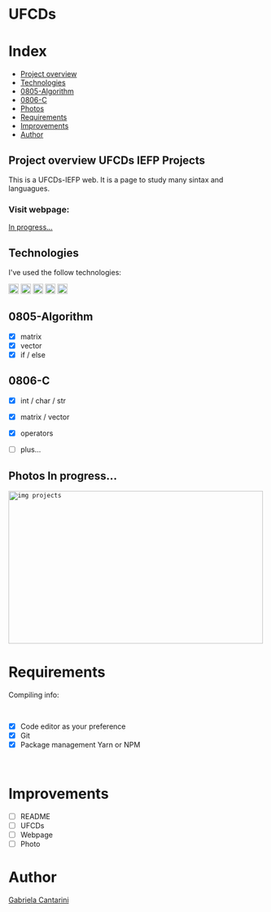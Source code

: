 # UFCDs

# Index

- [Project overview](#id01)
- [Technologies](#id02)
- [0805-Algorithm](#id03)
- [0806-C](#id03.1)
- [Photos](#id04)
- [Requirements](#id05)
- [Improvements](#id06)
- [Author](#id07)



## Project overview <a name="id01">UFCDs IEFP Projects</a>

This is a UFCDs-IEFP web. It is a page to study many sintax and languagues. 



<h3>Visit webpage: </h3><a href="">In progress...</a>


## Technologies <a name="#id02"></a>

I've used the follow technologies:<br/>

<code><img height="20" src="https://img.shields.io/badge/JavaScript-323330?style=for-the-badge&logo=javascript&logoColor=F7DF1E"></code>
<code><img height="20" src="https://img.shields.io/badge/HTML-239120?style=for-the-badge&logo=html5&logoColor=white"></code>
<code><img height="20" src="https://img.shields.io/badge/CSS-239120?&style=for-the-badge&logo=css3&logoColor=white"></code>
<code><img height="20" src="https://img.shields.io/badge/Git-F05032?style=for-the-badge&logo=git&logoColor=white"></code>
<code><img height="20" src="" alt=".Net img"></code>

## 0805-Algorithm <a name="#id03"></a>

- [x] matrix
- [x] vector
- [x] if / else

## 0806-C <a name="#id03"></a>

- [x] int / char / str
- [x] matrix / vector
- [x] operators
- [ ] plus...


## Photos <a name="#id04">In progress...</a>
<code><img height="300" width="500" src="" alt="img projects"></code>



# Requirements <a name="id05"></a>
<p>Compiling info:</p>


<br />

- [x] Code editor as your preference
- [x] Git
- [x] Package management Yarn or NPM

<br />

# Improvements <a name="id06"></a>

- [ ] README
- [ ] UFCDs
- [ ] Webpage
- [ ] Photo

# Author <a name="id07"></a>

<a href="https://www.linkedin.com/in/gabrielacantarini/">Gabriela Cantarini</a>